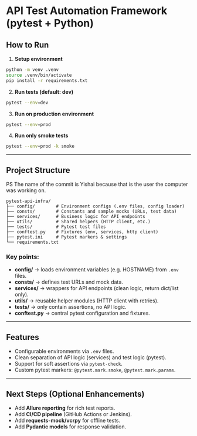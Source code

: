 # API Test Automation Framework (pytest + Python)

##  How to Run

1. **Setup environment**

```bash
python -m venv .venv
source .venv/bin/activate  
pip install -r requirements.txt
```

2. **Run tests (default: dev)**

```bash
pytest --env=dev
```

3. **Run on production environment**

```bash
pytest --env=prod
```

4. **Run only smoke tests**

```bash
pytest --env=prod -k smoke
```



---

## Project Structure
PS
The name of the commit is Yishai because that is the user the computer was working on.
```
pytest-api-infra/
├── config/        # Environment configs (.env files, config loader)
├── consts/        # Constants and sample mocks (URLs, test data)
├── services/      # Business logic for API endpoints
├── utils/         # Shared helpers (HTTP client, etc.)
├── tests/         # Pytest test files
├── conftest.py    # Fixtures (env, services, http client)
├── pytest.ini     # Pytest markers & settings
└── requirements.txt
```

### Key points:

* **config/** → loads environment variables (e.g. HOSTNAME) from `.env` files.
* **consts/** → defines test URLs and mock data.
* **services/** → wrappers for API endpoints (clean logic, return dict/list only).
* **utils/** → reusable helper modules (HTTP client with retries).
* **tests/** → only contain assertions, no API logic.
* **conftest.py** → central pytest configuration and fixtures.

---



## Features

* Configurable environments via `.env` files.
* Clean separation of API logic (services) and test logic (pytest).
* Support for soft assertions via `pytest-check`.
* Custom pytest markers: `@pytest.mark.smoke`, `@pytest.mark.params`.

---

## Next Steps (Optional Enhancements)

* Add **Allure reporting** for rich test reports.
* Add **CI/CD pipeline** (GitHub Actions or Jenkins).
* Add **requests-mock/vcrpy** for offline tests.
* Add **Pydantic models** for response validation.
